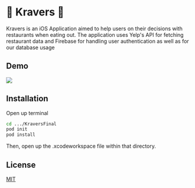 # 📱 Kravers 🍲
Kravers is an iOS Application aimed to help users on their decisions with restaurants when eating out. The application uses Yelp's API for fetching restaurant data and Firebase for handling user authentication as well as for our database usage

## Demo 
![](kravers-demo.gif)

## Installation
Open up terminal 
```bash
cd .../KraversFinal
pod init 
pod install
```
Then, open up the .xcodeworkspace file within that directory. 

## License
[MIT](https://choosealicense.com/licenses/mit/)
